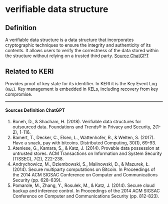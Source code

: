 # verifiable data structure
## Definition

A verifiable data structure is a data structure that incorporates cryptographic techniques to ensure the integrity and authenticity of its contents. It allows users to verify the correctness of the data stored within the structure without relying on a trusted third party.
[Source ChatGPT](#Sources-Definition-ChatGPT)

## Related to KERI 

Provides proof of key state for its identifier. In KERI it is the Key Event Log (`KEL`). Key management is embedded in KELs, including recovery from key compromise.

***

#### Sources Definition ChatGPT
1. Boneh, D., & Shacham, H. (2018). Verifiable data structures for outsourced data. Foundations and Trends® in Privacy and Security, 2(1-2), 1-116.
2. Bamert, T., Decker, C., Elsen, L., Wattenhofer, R., & Welten, S. (2017). Have a snack, pay with bitcoins. Distributed Computing, 30(1), 69-93.
3. Ateniese, G., Kamara, S., & Katz, J. (2014). Provable data possession at untrusted stores. ACM Transactions on Information and System Security (TISSEC), 7(2), 222-238.
4. Andrychowicz, M., Dziembowski, S., Malinowski, D., & Mazurek, Ł. (2014). Secure multiparty computations on Bitcoin. In Proceedings of the 2014 ACM SIGSAC Conference on Computer and Communications Security (pp. 628-639).
5. Pomarole, M., Zhang, Y., Rosulek, M., & Katz, J. (2014). Secure cloud backup and inference control. In Proceedings of the 2014 ACM SIGSAC Conference on Computer and Communications Security (pp. 812-823).